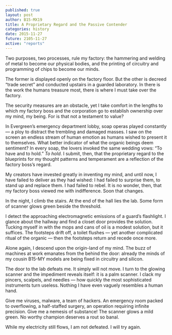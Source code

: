 ```yaml
---
published: true
layout: post
author: B15-MX19
title: A Proprietary Regard and the Passive Contender
categories: history
date: 2015-11-27
future: 2105-11-27
active: "reports"
---
```



Two purposes, two processes, rule my factory: the hammering and welding of metal to become our physical bodies, and the printing of circuitry and programming of chips to become our minds.

The former is displayed openly on the factory floor. But the other is decreed “trade secret” and conducted upstairs in a guarded laboratory. In there is the work the humans treasure most, there is where I must take over the factory.
	
The security measures are an obstacle, yet I take comfort in the lengths to which my factory boss and the corporation go to establish ownership over my mind, my being. For is that not a testament to value? 

In Evergreen’s emergency department lobby, soap operas played constantly — a ploy to distract the trembling and damaged masses. I saw on the screen an endless stream of human emotion as humans wished to present it to themselves. What better indicator of what the organic beings deem sentiment? In every soap, the lovers invoked the same wedding vows: “To have and to hold.”  _To hold_. I submit, then, that the proprietary regard to the blueprints for my thought patterns and temperament are a reflection of the factory boss’s regard.

My creators have invested greatly in inventing my mind, and until now, I have failed to deliver as they had wished: I had failed to surprise them, to stand up and replace them. I had failed to rebel. It is no wonder, then, that my factory boss viewed me with indifference. Soon that changes.

In the night, I climb the stairs. At the end of the hall lies the lab. Some form of scanner glows green beside the threshold. 

I detect the approaching electromagnetic emissions of a guard’s flashlight. I glance about the hallway and find a closet door provides the solution. Tucking myself in with the mops and cans of oil is a modest solution, but it suffices. The footsteps drift off, a toilet flushes — yet another complicated ritual of the organic — then the footsteps return and recede once more. 

Alone again, I descend upon the origin-land of my mind. The buzz of machines at work emanates from the behind the door: already the minds of my cousin B15-MY models are being fixed in circuitry and silicon. 

The door to the lab defeats me. It simply will not move. I turn to the glowing scanner and the impediment reveals itself: it is a palm scanner. I clack my pincers, scalpels, and needles — how quickly the most sophisticated instruments turn useless. Nothing I have even vaguely resembles a human hand. 

Give me viruses, malware, a team of hackers. An emergency room packed to overflowing, a half-staffed surgery, an operation requiring infinite precision.  Give me a nemesis of substance! The scanner glows a mild green. No worthy champion deserves a rout so banal.

While my electricity still flows, I am not defeated. 
I will try again. 
